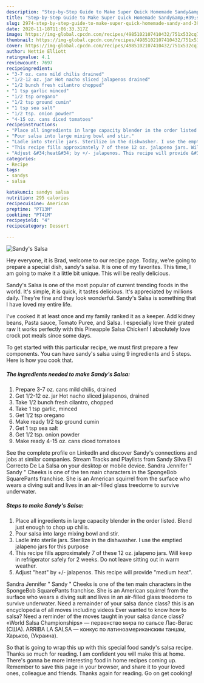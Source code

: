 ```yaml
---
description: "Step-by-Step Guide to Make Super Quick Homemade Sandy&amp;#39;s Salsa"
title: "Step-by-Step Guide to Make Super Quick Homemade Sandy&amp;#39;s Salsa"
slug: 2974-step-by-step-guide-to-make-super-quick-homemade-sandy-and-39-s-salsa
date: 2020-11-18T11:06:33.317Z
image: https://img-global.cpcdn.com/recipes/4985102107410432/751x532cq70/sandys-salsa-recipe-main-photo.jpg
thumbnail: https://img-global.cpcdn.com/recipes/4985102107410432/751x532cq70/sandys-salsa-recipe-main-photo.jpg
cover: https://img-global.cpcdn.com/recipes/4985102107410432/751x532cq70/sandys-salsa-recipe-main-photo.jpg
author: Nettie Elliott
ratingvalue: 4.1
reviewcount: 7697
recipeingredient:
- "3-7 oz. cans mild chilis drained"
- "1/2-12 oz. jar Hot nacho sliced jalapenos drained"
- "1/2 bunch fresh cilantro chopped"
- "1 tsp garlic minced"
- "1/2 tsp oregano"
- "1/2 tsp ground cumin"
- "1 tsp sea salt"
- "1/2 tsp. onion powder"
- "4-15 oz. cans diced tomatoes"
recipeinstructions:
- "Place all ingredients in large capacity blender in the order listed. Blend just enough to chop up chilis."
- "Pour salsa into large mixing bowl and stir."
- "Ladle into sterile jars. Sterilize in the dishwasher. I use the emptied jalapeno jars for this purpose"
- "This recipe fills approximately 7 of these 12 oz. jalapeno jars. Will keep in refrigerator safely for 2 weeks. Do not leave sitting out in warm weather."
- "Adjust &#34;heat&#34; by +/- jalapenos. This recipe will provide &#34;medium heat&#34;."
categories:
- Recipe
tags:
- sandys
- salsa

katakunci: sandys salsa 
nutrition: 295 calories
recipecuisine: American
preptime: "PT13M"
cooktime: "PT41M"
recipeyield: "4"
recipecategory: Dessert

---
```



![Sandy&#39;s Salsa](https://img-global.cpcdn.com/recipes/4985102107410432/751x532cq70/sandys-salsa-recipe-main-photo.jpg)

Hey everyone, it is Brad, welcome to our recipe page. Today, we're going to prepare a special dish, sandy&#39;s salsa. It is one of my favorites. This time, I am going to make it a little bit unique. This will be really delicious.

Sandy&#39;s Salsa is one of the most popular of current trending foods in the world. It's simple, it is quick, it tastes delicious. It's appreciated by millions daily. They're fine and they look wonderful. Sandy&#39;s Salsa is something that I have loved my entire life.

I&#39;ve cooked it at least once and my family ranked it as a keeper. Add kidney beans, Pasta sauce, Tomato Puree, and Salsa. I especially love their grated raw It works perfectly with this Pineapple Salsa Chicken! I absolutely love crock pot meals since some days.


To get started with this particular recipe, we must first prepare a few components. You can have sandy&#39;s salsa using 9 ingredients and 5 steps. Here is how you cook that.

<!--inarticleads1-->

##### The ingredients needed to make Sandy&#39;s Salsa:

1. Prepare 3-7 oz. cans mild chilis, drained
1. Get 1/2-12 oz. jar Hot nacho sliced jalapenos, drained
1. Take 1/2 bunch fresh cilantro, chopped
1. Take 1 tsp garlic, minced
1. Get 1/2 tsp oregano
1. Make ready 1/2 tsp ground cumin
1. Get 1 tsp sea salt
1. Get 1/2 tsp. onion powder
1. Make ready 4-15 oz. cans diced tomatoes


See the complete profile on LinkedIn and discover Sandy&#39;s connections and jobs at similar companies. Stream Tracks and Playlists from Sandy Silva El Correcto De La Salsa on your desktop or mobile device. Sandra Jennifer &#34; Sandy &#34; Cheeks is one of the ten main characters in the SpongeBob SquarePants franchise. She is an American squirrel from the surface who wears a diving suit and lives in an air-filled glass treedome to survive underwater. 

<!--inarticleads2-->

##### Steps to make Sandy&#39;s Salsa:

1. Place all ingredients in large capacity blender in the order listed. Blend just enough to chop up chilis.
1. Pour salsa into large mixing bowl and stir.
1. Ladle into sterile jars. Sterilize in the dishwasher. I use the emptied jalapeno jars for this purpose
1. This recipe fills approximately 7 of these 12 oz. jalapeno jars. Will keep in refrigerator safely for 2 weeks. Do not leave sitting out in warm weather.
1. Adjust &#34;heat&#34; by +/- jalapenos. This recipe will provide &#34;medium heat&#34;.


Sandra Jennifer &#34; Sandy &#34; Cheeks is one of the ten main characters in the SpongeBob SquarePants franchise. She is an American squirrel from the surface who wears a diving suit and lives in an air-filled glass treedome to survive underwater. Need a remainder of your salsa dance class? this is an encyclopedia of all moves including videos Ever wanted to know how to salsa? Need a reminder of the moves taught in your salsa dance class? «World Salsa Championships» — первенство мира по сальсе Лас-Вегас (США). ARRIBA LA SALSA — конкус по латиноамериканским танцам, Харьков, (Украина). 

So that is going to wrap this up with this special food sandy&#39;s salsa recipe. Thanks so much for reading. I am confident you will make this at home. There's gonna be more interesting food in home recipes coming up. Remember to save this page in your browser, and share it to your loved ones, colleague and friends. Thanks again for reading. Go on get cooking!
